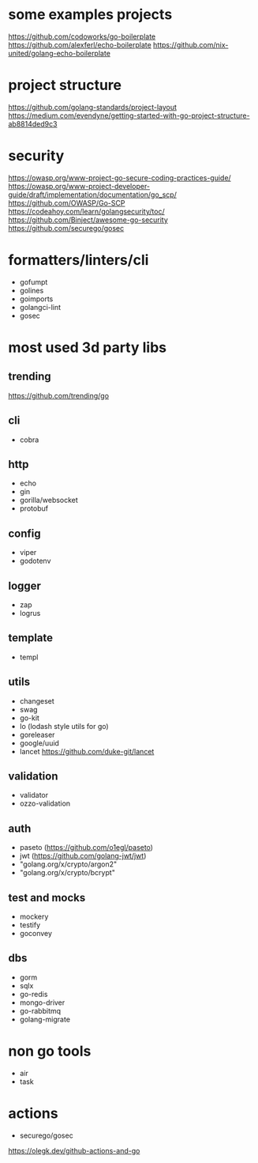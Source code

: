 # some examples projects

<https://github.com/codoworks/go-boilerplate>
<https://github.com/alexferl/echo-boilerplate>
<https://github.com/nix-united/golang-echo-boilerplate>

# project structure

<https://github.com/golang-standards/project-layout>
<https://medium.com/evendyne/getting-started-with-go-project-structure-ab8814ded9c3>

# security

<https://owasp.org/www-project-go-secure-coding-practices-guide/>
<https://owasp.org/www-project-developer-guide/draft/implementation/documentation/go_scp/>
<https://github.com/OWASP/Go-SCP>
<https://codeahoy.com/learn/golangsecurity/toc/>
<https://github.com/Binject/awesome-go-security>
<https://github.com/securego/gosec>

# formatters/linters/cli

- gofumpt
- golines
- goimports
- golangci-lint
- gosec

# most used 3d party libs

## trending

<https://github.com/trending/go>

## cli

- cobra

## http

- echo
- gin
- gorilla/websocket
- protobuf

## config

- viper
- godotenv

## logger

- zap
- logrus

## template

- templ

## utils

- changeset
- swag
- go-kit
- lo (lodash style utils for go)
- goreleaser
- google/uuid
- lancet <https://github.com/duke-git/lancet>

## validation

- validator
- ozzo-validation

## auth

- paseto (<https://github.com/o1egl/paseto>)
- jwt (<https://github.com/golang-jwt/jwt>)
- "golang.org/x/crypto/argon2"
- "golang.org/x/crypto/bcrypt"

## test and mocks

- mockery
- testify
- goconvey

## dbs

- gorm
- sqlx
- go-redis
- mongo-driver
- go-rabbitmq
- golang-migrate

# non go tools

- air
- task

# actions

- securego/gosec

<https://olegk.dev/github-actions-and-go>
